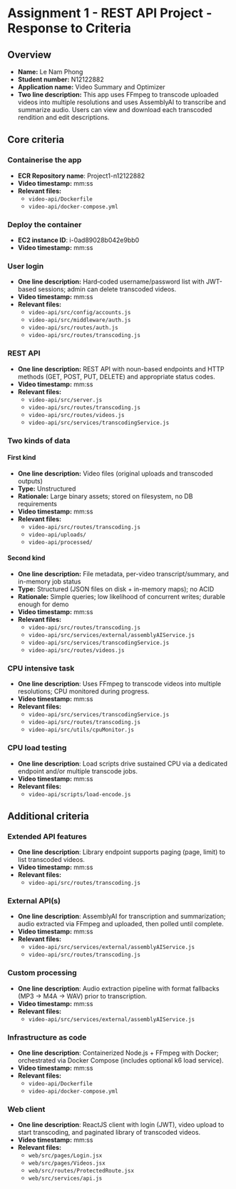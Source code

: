# Assignment 1 - REST API Project - Response to Criteria

## Overview

- **Name:** Le Nam Phong
- **Student number:** N12122882
- **Application name:** Video Summary and Optimizer
- **Two line description:** This app uses FFmpeg to transcode uploaded videos into multiple resolutions and uses AssemblyAI to transcribe and summarize audio. Users can view and download each transcoded rendition and edit descriptions.

## Core criteria

### Containerise the app

- **ECR Repository name**: Project1-n12122882
- **Video timestamp:** mm:ss
- **Relevant files:**
  - `video-api/Dockerfile`
  - `video-api/docker-compose.yml`

### Deploy the container

- **EC2 instance ID**: i-0ad89028b042e9bb0
- **Video timestamp:** mm:ss

### User login

- **One line description:** Hard‑coded username/password list with JWT-based sessions; admin can delete transcoded videos.
- **Video timestamp:** mm:ss
- **Relevant files:**
  - `video-api/src/config/accounts.js`
  - `video-api/src/middleware/auth.js`
  - `video-api/src/routes/auth.js`
  - `video-api/src/routes/transcoding.js`

### REST API

- **One line description:** REST API with noun-based endpoints and HTTP methods (GET, POST, PUT, DELETE) and appropriate status codes.
- **Video timestamp:** mm:ss
- **Relevant files:**
  - `video-api/src/server.js`
  - `video-api/src/routes/transcoding.js`
  - `video-api/src/routes/videos.js`
  - `video-api/src/services/transcodingService.js`

### Two kinds of data

#### First kind

- **One line description:** Video files (original uploads and transcoded outputs)
- **Type:** Unstructured
- **Rationale:** Large binary assets; stored on filesystem, no DB requirements
- **Video timestamp:** mm:ss
- **Relevant files:**
  - `video-api/src/routes/transcoding.js`
  - `video-api/uploads/`
  - `video-api/processed/`

#### Second kind

- **One line description:** File metadata, per-video transcript/summary, and in-memory job status
- **Type:** Structured (JSON files on disk + in-memory maps); no ACID
- **Rationale:** Simple queries; low likelihood of concurrent writes; durable enough for demo
- **Video timestamp:** mm:ss
- **Relevant files:**
  - `video-api/src/routes/transcoding.js`
  - `video-api/src/services/external/assemblyAIService.js`
  - `video-api/src/services/transcodingService.js`
  - `video-api/src/routes/videos.js`

### CPU intensive task

- **One line description**: Uses FFmpeg to transcode videos into multiple resolutions; CPU monitored during progress.
- **Video timestamp:** mm:ss
- **Relevant files:**
  - `video-api/src/services/transcodingService.js`
  - `video-api/src/routes/transcoding.js`
  - `video-api/src/utils/cpuMonitor.js`

### CPU load testing

- **One line description**: Load scripts drive sustained CPU via a dedicated endpoint and/or multiple transcode jobs.
- **Video timestamp:** mm:ss
- **Relevant files:**
  - `video-api/scripts/load-encode.js`

## Additional criteria

### Extended API features

- **One line description**: Library endpoint supports paging (page, limit) to list transcoded videos.
- **Video timestamp:** mm:ss
- **Relevant files:**
  - `video-api/src/routes/transcoding.js`

### External API(s)

- **One line description**: AssemblyAI for transcription and summarization; audio extracted via FFmpeg and uploaded, then polled until complete.
- **Video timestamp:** mm:ss
- **Relevant files:**
  - `video-api/src/services/external/assemblyAIService.js`
  - `video-api/src/routes/transcoding.js`

### Custom processing

- **One line description**: Audio extraction pipeline with format fallbacks (MP3 → M4A → WAV) prior to transcription.
- **Video timestamp:** mm:ss
- **Relevant files:**
  - `video-api/src/services/external/assemblyAIService.js`

### Infrastructure as code

- **One line description**: Containerized Node.js + FFmpeg with Docker; orchestrated via Docker Compose (includes optional k6 load service).
- **Video timestamp:** mm:ss
- **Relevant files:**
  - `video-api/Dockerfile`
  - `video-api/docker-compose.yml`

### Web client

- **One line description**: ReactJS client with login (JWT), video upload to start transcoding, and paginated library of transcoded videos.
- **Video timestamp:** mm:ss
- **Relevant files:**
  - `web/src/pages/Login.jsx`
  - `web/src/pages/Videos.jsx`
  - `web/src/routes/ProtectedRoute.jsx`
  - `web/src/services/api.js`
